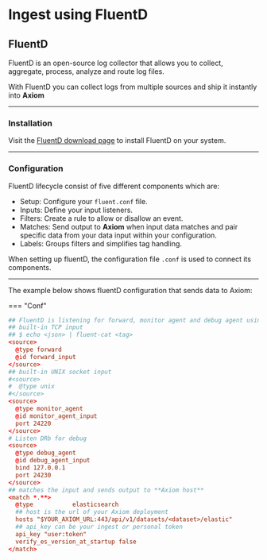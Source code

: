 <div class="axi-header">
  <h1>Ingest using FluentD</h1>
</div>

## FluentD

FluentD is an open-source log collector that allows you to collect, aggregate, process, analyze and route log files. 

With FluentD you can collect logs from multiple sources and ship it instantly into **Axiom**

---

### Installation

Visit the [FluentD download page](https://www.fluentd.org/download) to install FluentD on your system.  

---
### Configuration

FluentD lifecycle consist of five different components which are:

- Setup: Configure your `fluent.conf` file. 
- Inputs: Define your input listeners. 
- Filters: Create a rule to allow or disallow an event. 
- Matches: Send output to **Axiom** when input data matches and pair specific data from your data input within your configuration. 
- Labels:  Groups filters and simplifies tag handling. 

When setting up fluentD, the configuration file `.conf` is used to connect its components. 

---

The example below shows fluentD configuration that sends data to Axiom:

=== "Conf"

```conf
## FluentD is listening for forward, monitor agent and debug agent using the source element. 
## built-in TCP input
## $ echo <json> | fluent-cat <tag>
<source>
  @type forward
  @id forward_input
</source>
## built-in UNIX socket input
#<source>
#  @type unix
#</source>
<source>
  @type monitor_agent
  @id monitor_agent_input
  port 24220
</source>
# Listen DRb for debug
<source>
  @type debug_agent
  @id debug_agent_input
  bind 127.0.0.1
  port 24230
</source>
## matches the input and sends output to **Axiom host**
<match *.**>
  @type           elasticsearch
  ## host is the url of your Axiom deployment
  hosts "$YOUR_AXIOM_URL:443/api/v1/datasets/<dataset>/elastic"
  ## api_key can be your ingest or personal token
  api_key "user:token"
  verify_es_version_at_startup false
</match>
```